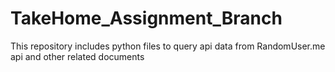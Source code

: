 # TakeHome_Assignment_Branch
This repository includes python files to query api data from RandomUser.me api and other related documents 
